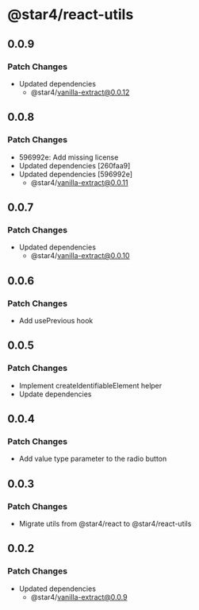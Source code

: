 # @star4/react-utils

## 0.0.9

### Patch Changes

- Updated dependencies
  - @star4/vanilla-extract@0.0.12

## 0.0.8

### Patch Changes

- 596992e: Add missing license
- Updated dependencies [260faa9]
- Updated dependencies [596992e]
  - @star4/vanilla-extract@0.0.11

## 0.0.7

### Patch Changes

- Updated dependencies
  - @star4/vanilla-extract@0.0.10

## 0.0.6

### Patch Changes

- Add usePrevious hook

## 0.0.5

### Patch Changes

- Implement createIdentifiableElement helper
- Update dependencies

## 0.0.4

### Patch Changes

- Add value type parameter to the radio button

## 0.0.3

### Patch Changes

- Migrate utils from @star4/react to @star4/react-utils

## 0.0.2

### Patch Changes

- Updated dependencies
  - @star4/vanilla-extract@0.0.9
